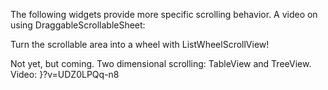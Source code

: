 The following widgets provide more
specific scrolling behavior.
A video on using DraggableScrollableSheet:

Turn the scrollable area into a wheel with ListWheelScrollView!


  Not yet, but coming. Two dimensional scrolling:
  TableView and TreeView.
  Video: }?v=UDZ0LPQq-n8
